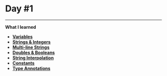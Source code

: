 # Day #1

---

**What I learned**

- **[Variables](/100DaysOfSwift/Day1/Variables.swift)**
- **[Strings & Integers](/100DaysOfSwift/Day1/Strings%20%26%20Integers.swift)**
- **[Multi-line Strings](/100DaysOfSwift/Day1/Multi-line%20Strings.swift)**
- **[Doubles & Booleans](/100DaysOfSwift/Day1/Doubles%20%26%20Booleans.swift)**
- **[String Interpolation](/100DaysOfSwift/Day1/String%20Interpolation.swift)**
- **[Constants](/100DaysOfSwift/Day1/Constants.swift)**
- **[Type Annotations](/100DaysOfSwift/Day1/Type%20Annotations.swift)**
